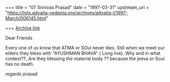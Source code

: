 +++
title = "07 Srinivas Prasad"
date = "1997-03-31"
upstream_url = "https://lists.advaita-vedanta.org/archives/advaita-l/1997-March/006145.html"

+++
[Archive link](https://lists.advaita-vedanta.org/archives/advaita-l/1997-March/006145.html)

Dear Friends

  Every one of us know that ATMA or SOul never dies. Still when we
 meet our elders they bless with "AYUSHMAN BHAVA" ( Long live). Why
 and in what context??, Are they blessing the material body ??
 because the jeeva or Soul has no death.

 regards
 prasad

